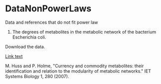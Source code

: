# DataNonPowerLaws
Data and references that do not fit power law


1. The degrees of metabolites in the metabolic network of the bacterium Escherichia coli.
 
Download the data.

[Link text](link_address)

M. Huss and P. Holme, "Currency and commodity metabolites: their identification and relation to the modularity of metabolic networks." IET Systems Biology 1, 280 (2007).
